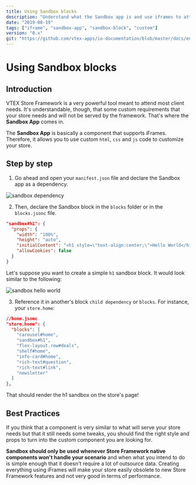 ```yaml
---
title: Using Sandbox blocks
description: "Understand what the Sandbox app is and use iframes to attend to your store's custom needs"
date: "2019-08-19"
tags: ["iframe", "sandbox-app", "sandbox-block", "custom"]
version: "0.x"
git: "https://github.com/vtex-apps/io-documentation/blob/master/docs/en/Recipes/layout/using-sandbox-blocks.md"
---
```


# Using Sandbox blocks

## Introduction

VTEX Store Framework is a very powerful tool meant to attend most client needs. It's understandable, though, that some custom requirements that your store needs and will not be served by the framework. That's where the **Sandbox App** comes in.

The **Sandbox App** is basically a component that supports iFrames. Therefore, it allows you to use custom `html`, `css` and `js` code to customize your store.

## Step by step

1. Go ahead and open your `manifest.json` file and declare the Sandbox app as a dependency. 

![sandbox dependency](https://user-images.githubusercontent.com/19555647/64436951-b95e8b00-d09b-11e9-90af-7d11f6d9d501.png)

2. Then, declare the Sandbox block in the `blocks` folder or in the `blocks.jsonc` file.

```json
"sandbox#h1": {
  "props": {
    "width": "100%",
    "height": "auto",
    "initialContent": "<h1 style=\"text-align:center;\">Hello World</h1>",
    "allowCookies": false
  }
}
```

Let's suppose you want to create a simple `h1` sandbox block. It would look similar to the following:

![sandbox hello world](https://user-images.githubusercontent.com/19555647/64436924-ae0b5f80-d09b-11e9-9080-fd4c983689d1.png)

3. Reference it in another's block `child dependency` or `blocks`. For instance, your `store.home`: 

```json
//home.jsonc
"store.home": {
  "blocks": [
    "carousel#home",
    "sandbox#h1",
    "flex-layout.row#deals",
    "shelf#home",
    "info-card#home",
    "rich-text#question",
    "rich-text#link",
    "newsletter"
  ]
},
```

That should render the h1 sandbox on the store's page!

## Best Practices

If you think that a component is very similar to what will serve your store needs but that it still needs some tweaks, you should find the right style and props to turn into the custom component you are looking for. 

**Sandbox should only be used whenever Store Framework native components won't handle your scenario** and when what you intend to do is simple enough that it doesn't require a lot of outsource data. Creating everything using iFrames will make your store easily obsolete to new Store Framework features and not very good in terms of performance.
